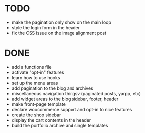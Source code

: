 TODO
====

* make the pagination only show on the main loop
* style the login form in the header
* fix the CSS issue on the image alignment post

DONE
====
* add a functions file
* activate "opt-in" features
* learn how to use hooks
* set up the menu areas 
* add pagination to the blog and archives
* miscellaneous navigation thingsv (paginated posts, yarpp, etc)
* add widget areas to the blog sidebar, footer, header
* make front-page template
* declare woocommerce support and opt-in to nice features
* create the shop sidebar
* display the cart contents in the header
* build the portfolio archive and single templates
